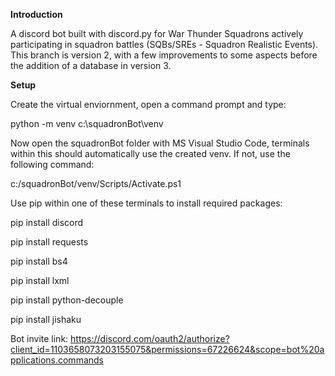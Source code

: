 <b>Introduction</b>

A discord bot built with discord.py for War Thunder Squadrons actively participating in squadron battles (SQBs/SREs - Squadron Realistic Events).
This branch is version 2, with a few improvements to some aspects before the addition of a database in version 3.


<b>Setup</b>

Create the virtual enviornment, open a command prompt and type: 

python -m venv c:\squadronBot\venv


Now open the squadronBot folder with MS Visual Studio Code, terminals within this should automatically use the created venv. If not, use the following command:

c:/squadronBot/venv/Scripts/Activate.ps1


Use pip within one of these terminals to install required packages:

pip install discord

pip install requests

pip install bs4

pip install lxml

pip install python-decouple

pip install jishaku


Bot invite link: https://discord.com/oauth2/authorize?client_id=1103658073203155075&permissions=67226624&scope=bot%20applications.commands

